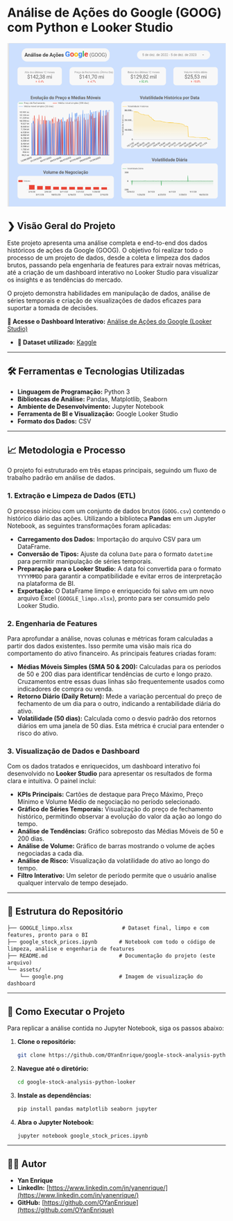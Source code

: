 # Análise de Ações do Google (GOOG) com Python e Looker Studio

![Dashboard de Análise de Ações do Google](./assets/google.png)

## ❯ Visão Geral do Projeto

Este projeto apresenta uma análise completa e end-to-end dos dados históricos de ações da Google (GOOG). O objetivo foi realizar todo o processo de um projeto de dados, desde a coleta e limpeza dos dados brutos, passando pela engenharia de features para extrair novas métricas, até a criação de um dashboard interativo no Looker Studio para visualizar os insights e as tendências do mercado.

O projeto demonstra habilidades em manipulação de dados, análise de séries temporais e criação de visualizações de dados eficazes para suportar a tomada de decisões.

**🔗 Acesse o Dashboard Interativo:** [Análise de Ações do Google (Looker Studio)](https://lookerstudio.google.com/reporting/8f839b22-f0f4-4a22-88e2-38b560468476)

* **🔗 Dataset utilizado:** [Kaggle](https://www.kaggle.com/datasets/henryshan/google-stock-price)
---

## 🛠️ Ferramentas e Tecnologias Utilizadas

* **Linguagem de Programação:** Python 3
* **Bibliotecas de Análise:** Pandas, Matplotlib, Seaborn
* **Ambiente de Desenvolvimento:** Jupyter Notebook
* **Ferramenta de BI e Visualização:** Google Looker Studio
* **Formato dos Dados:** CSV

---

## 📈 Metodologia e Processo

O projeto foi estruturado em três etapas principais, seguindo um fluxo de trabalho padrão em análise de dados.

### 1. Extração e Limpeza de Dados (ETL)

O processo iniciou com um conjunto de dados brutos (`GOOG.csv`) contendo o histórico diário das ações. Utilizando a biblioteca **Pandas** em um Jupyter Notebook, as seguintes transformações foram aplicadas:

* **Carregamento dos Dados:** Importação do arquivo CSV para um DataFrame.
* **Conversão de Tipos:** Ajuste da coluna `Date` para o formato `datetime` para permitir manipulação de séries temporais.
* **Preparação para o Looker Studio:** A data foi convertida para o formato `YYYYMMDD` para garantir a compatibilidade e evitar erros de interpretação na plataforma de BI.
* **Exportação:** O DataFrame limpo e enriquecido foi salvo em um novo arquivo Excel (`GOOGLE_limpo.xlsx`), pronto para ser consumido pelo Looker Studio.

### 2. Engenharia de Features

Para aprofundar a análise, novas colunas e métricas foram calculadas a partir dos dados existentes. Isso permite uma visão mais rica do comportamento do ativo financeiro. As principais features criadas foram:

* **Médias Móveis Simples (SMA 50 & 200):** Calculadas para os períodos de 50 e 200 dias para identificar tendências de curto e longo prazo. Cruzamentos entre essas duas linhas são frequentemente usados como indicadores de compra ou venda.
* **Retorno Diário (Daily Return):** Mede a variação percentual do preço de fechamento de um dia para o outro, indicando a rentabilidade diária do ativo.
* **Volatilidade (50 dias):** Calculada como o desvio padrão dos retornos diários em uma janela de 50 dias. Esta métrica é crucial para entender o risco do ativo.

### 3. Visualização de Dados e Dashboard

Com os dados tratados e enriquecidos, um dashboard interativo foi desenvolvido no **Looker Studio** para apresentar os resultados de forma clara e intuitiva. O painel inclui:

* **KPIs Principais:** Cartões de destaque para Preço Máximo, Preço Mínimo e Volume Médio de negociação no período selecionado.
* **Gráfico de Séries Temporais:** Visualização do preço de fechamento histórico, permitindo observar a evolução do valor da ação ao longo do tempo.
* **Análise de Tendências:** Gráfico sobreposto das Médias Móveis de 50 e 200 dias.
* **Análise de Volume:** Gráfico de barras mostrando o volume de ações negociadas a cada dia.
* **Análise de Risco:** Visualização da volatilidade do ativo ao longo do tempo.
* **Filtro Interativo:** Um seletor de período permite que o usuário analise qualquer intervalo de tempo desejado.

---

## 📂 Estrutura do Repositório

```
├── GOOGLE_limpo.xlsx                # Dataset final, limpo e com features, pronto para o BI
├── google_stock_prices.ipynb       # Notebook com todo o código de limpeza, análise e engenharia de features
├── README.md                       # Documentação do projeto (este arquivo)
└── assets/
    └── google.png                  # Imagem de visualização do dashboard
```

---

## 🚀 Como Executar o Projeto

Para replicar a análise contida no Jupyter Notebook, siga os passos abaixo:

1.  **Clone o repositório:**
    ```bash
    git clone https://github.com/OYanEnrique/google-stock-analysis-python-looker.git
    ```
2.  **Navegue até o diretório:**
    ```bash
    cd google-stock-analysis-python-looker
    ```
3.  **Instale as dependências:**
    ```bash
    pip install pandas matplotlib seaborn jupyter
    ```
4.  **Abra o Jupyter Notebook:**
    ```bash
    jupyter notebook google_stock_prices.ipynb
    ```

---

## 👨‍💻 Autor

* **Yan Enrique**
* **LinkedIn:** [https://www.linkedin.com/in/yanenrique/](https://www.linkedin.com/in/yanenrique/)
* **GitHub:** [https://github.com/OYanEnrique](https://github.com/OYanEnrique)
